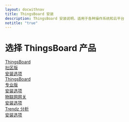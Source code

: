 ```yaml
---
layout: docwithnav
title: ThingsBoard 安装
description: ThingsBoard 安装说明，适用于各种操作系统和云平台
notitle: "true"
---
```


<div class="installation">
    <div class="install-header">
       <div class="install-hero">
          <div class="container">
            <div class="install-hero-content">
                <h1>选择 ThingsBoard 产品</h1>
            </div>
            <div class="cards">
                <a href="/docs/user-guide/install/installation-options/" class="card thingsboard-ce">
                    <div class="card-title">
                        <span class="title-text">ThingsBoard<br>社区版</span>
                    </div>
                    <div class="card-img product community-edition-bg"></div>
                    <div class="card-description">
                        安装选项
                    </div>
                </a>
                <a href="/docs/user-guide/install/pe/installation-options/" class="card thingsboard-pe">
                    <div class="card-title">
                        <span class="title-text">ThingsBoard<br>专业版</span>
                    </div>
                    <div class="card-img product professional-edition-bg"></div>
                    <div class="card-description">  
                        安装选项
                    </div>
                </a>
                <a href="/docs/iot-gateway/installation/" class="card thingsboard-gw">
                    <div class="card-title">
                        <span class="title-text">物联网网关</span>
                    </div>
                    <div class="card-img product gateway-bg"></div>
                    <div class="card-description">  
                        安装选项
                    </div>
                </a>
                <a href="/docs/trendz/install/installation-options/" class="card trendz">
                    <div class="card-title">
                        <span class="title-text">Trendz 分析</span>
                    </div>
                    <div class="card-img product trendz-bg"></div>
                    <div class="card-description">  
                        安装选项
                    </div>
                </a>
            </div>
          </div>
       </div>
    </div>
</div>